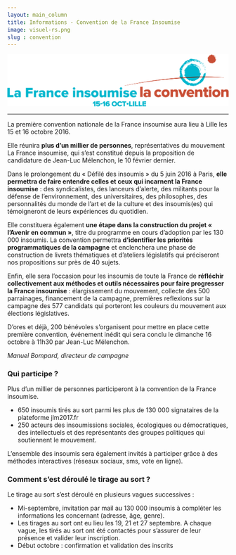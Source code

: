 ```yaml
---
layout: main_column
title: Informations - Convention de la France Insoumise
image: visuel-rs.png
slug : convention
---
```


<p>
  <img class="img-responsive" src="logo-convention.png" />
</p>

<hr />

La première convention nationale de la France insoumise aura lieu à Lille les 15 et 16 octobre 2016.

Elle réunira **plus d’un millier de personnes**, représentatives du mouvement La France insoumise, qui s’est constitué depuis la proposition de candidature de Jean-Luc Mélenchon, le 10 février dernier.

Dans le prolongement  du « Défilé des insoumis » du 5 juin 2016 à Paris, **elle permettra de faire entendre celles et ceux qui incarnent la France insoumise** : des  syndicalistes, des lanceurs d’alerte, des militants pour la défense de l’environnement, des universitaires, des philosophes, des personnalités du monde de l’art et de la culture et des insoumis(es) qui témoigneront de leurs expériences du quotidien.

Elle constituera également **une étape dans la construction du projet « l’Avenir en commun »**, titre du programme en cours d’adoption par les 130 000 insoumis. La convention permettra **d’identifier les priorités programmatiques de la campagne** et enclenchera une phase de construction de livrets thématiques et d’ateliers législatifs qui préciseront nos propositions sur près de 40 sujets.

Enfin, elle sera l’occasion pour les insoumis de toute la France de **réfléchir collectivement aux méthodes et outils nécessaires pour faire progresser la France insoumise** : élargissement du mouvement, collecte des 500 parrainages, financement de la campagne, premières reflexions sur la campagne des 577 candidats qui porteront les couleurs du mouvement aux élections législatives.

D’ores et déjà, 200 bénévoles s’organisent pour mettre en place cette première convention, événement inédit qui sera conclu le dimanche 16 octobre à 11h30 par Jean-Luc Mélenchon.

*Manuel Bompard, directeur de campagne*

### Qui participe ?

Plus d’un millier de personnes participeront à la convention de la France insoumise.

* 650 insoumis tirés au sort parmi les plus de 130 000 signataires de la plateforme jlm2017.fr
* 250 acteurs des insoumissions sociales, écologiques ou démocratiques, des intellectuels et des représentants des groupes politiques qui soutiennent le mouvement.

L’ensemble des insoumis sera également invités à participer grâce à des méthodes interactives (réseaux sociaux, sms, vote en ligne).

### Comment s’est déroulé le tirage au sort ?

Le tirage au sort s’est déroulé  en plusieurs vagues successives :

* Mi-septembre, invitation par mail au 130 000 insoumis  à compléter les informations les concernant (adresse, âge, genre).
* Les tirages au sort ont eu lieu les 19, 21 et 27 septembre. A chaque vague, les tirés au sort ont été contactés pour s’assurer de leur présence et valider leur inscription.
* Début octobre : confirmation et validation des inscrits
